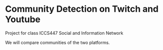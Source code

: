 # Community Detection on Twitch and Youtube
Project for class ICCS447 Social and Information Network

We will compare communities of the two platforms.
